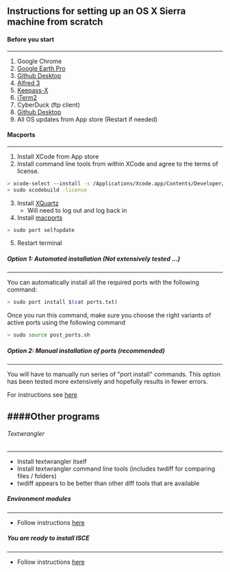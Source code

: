 ## Instructions for setting up an OS X Sierra machine from scratch

#### Before you start
----------
1. Google Chrome
2. [Google Earth Pro](https://www.google.com/earth/resources/)
3. [Github Desktop](https://desktop.github.com)
4. [Alfred 3](https://www.alfredapp.com)
5. [Keepass-X](https://www.keepassx.org/downloads)
6. [iTerm2](https://www.iterm2.com/downloads.html)
7. CyberDuck (ftp client) 
8. [Github Desktop](https://desktop.github.com)
8. All OS updates from App store (Restart if needed)


#### Macports
---------

1. Install XCode from App store
2. Install command line tools from within XCode and agree to the terms of license.   

```bash
> xcode-select --install -s /Applications/Xcode.app/Contents/Developer/ 
> sudo xcodebuild -license 
```   
3. Install [XQuartz](https://www.xquartz.org)
   - Will need to log out and log back in
4. Install [macports](https://www.macports.org/install.php)
```bash
> sudo port selfupdate
``` 
5. Restart terminal

##### Option 1: Automated installation  (Not extensively tested ...)
-----------

You can automatically install all the required ports with the following command:

```bash
> sudo port install $(cat ports.txt)
```

Once you run this command, make sure you choose the right variants of active ports using the following command

```bash
> sudo source post_ports.sh
```


##### Option 2: Manual installation of ports (recommended)
----------

You will have to manually run series of "port install" commands.
This option has been tested more extensively and hopefully results in fewer errors.

For instructions see [here](./macports.md)



####Other programs
------------

###### Textwrangler
--------------------
- Install textwrangler itself
- Install textwrangler command line tools (includes twdiff for comparing files / folders)
- twdiff appears to be better than other diff tools that are available 

##### Environment modules
--------------------------
- Follow instructions [here](./modules.md)

##### You are ready to install ISCE
------------------------------------
- Follow instructions [here](./isceSetup.md)
